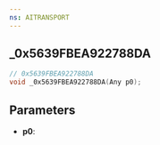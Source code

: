```yaml
---
ns: AITRANSPORT
---
```

## _0x5639FBEA922788DA

```c
// 0x5639FBEA922788DA
void _0x5639FBEA922788DA(Any p0);
```

## Parameters
* **p0**:
